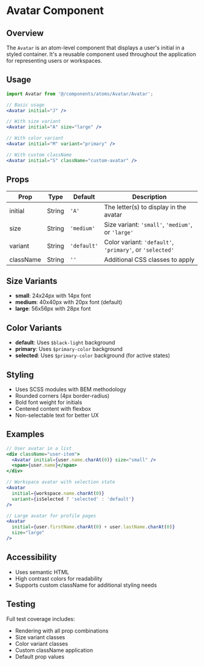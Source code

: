 # Avatar Component

## Overview
The `Avatar` is an atom-level component that displays a user's initial in a styled container. It's a reusable component used throughout the application for representing users or workspaces.

## Usage

```jsx
import Avatar from '@/components/atoms/Avatar/Avatar';

// Basic usage
<Avatar initial="J" />

// With size variant
<Avatar initial="A" size="large" />

// With color variant
<Avatar initial="M" variant="primary" />

// With custom className
<Avatar initial="S" className="custom-avatar" />
```

## Props

| Prop | Type | Default | Description |
|------|------|---------|-------------|
| initial | String | `'A'` | The letter(s) to display in the avatar |
| size | String | `'medium'` | Size variant: `'small'`, `'medium'`, or `'large'` |
| variant | String | `'default'` | Color variant: `'default'`, `'primary'`, or `'selected'` |
| className | String | `''` | Additional CSS classes to apply |

## Size Variants

- **small**: 24x24px with 14px font
- **medium**: 40x40px with 20px font (default)
- **large**: 56x56px with 28px font

## Color Variants

- **default**: Uses `$black-light` background
- **primary**: Uses `$primary-color` background
- **selected**: Uses `$primary-color` background (for active states)

## Styling
- Uses SCSS modules with BEM methodology
- Rounded corners (4px border-radius)
- Bold font weight for initials
- Centered content with flexbox
- Non-selectable text for better UX

## Examples

```jsx
// User avatar in a list
<div className="user-item">
  <Avatar initial={user.name.charAt(0)} size="small" />
  <span>{user.name}</span>
</div>

// Workspace avatar with selection state
<Avatar 
  initial={workspace.name.charAt(0)} 
  variant={isSelected ? 'selected' : 'default'}
/>

// Large avatar for profile pages
<Avatar 
  initial={user.firstName.charAt(0) + user.lastName.charAt(0)} 
  size="large"
/>
```

## Accessibility
- Uses semantic HTML
- High contrast colors for readability
- Supports custom className for additional styling needs

## Testing
Full test coverage includes:
- Rendering with all prop combinations
- Size variant classes
- Color variant classes
- Custom className application
- Default prop values